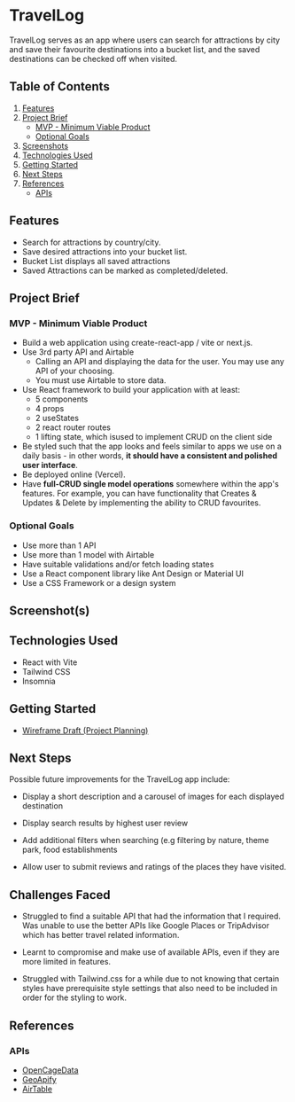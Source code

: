 # TravelLog

TravelLog serves as an app where users can search for attractions by city and save their favourite destinations into a bucket list, and the saved destinations can be checked off when visited.

## Table of Contents

1. [Features](#features)
1. [Project Brief](#project-brief)
   - [MVP - Minimum Viable Product](#mvp---minimum-viable-product)
   - [Optional Goals](#optional-goals)
1. [Screenshots](#screenshots)
1. [Technologies Used](#technologies-used)
1. [Getting Started](#getting-started)
1. [Next Steps](#next-steps)
1. [References](#references)
   - [APIs](#apis)

 
## Features

- Search for attractions by country/city.
- Save desired attractions into your bucket list.
- Bucket List displays all saved attractions
- Saved Attractions can be marked as completed/deleted.

## Project Brief

### MVP - Minimum Viable Product

- Build a web application using create-react-app / vite or next.js.
- Use 3rd party API and Airtable
  - Calling an API and displaying the data for the user. You may use any API of your choosing.
  - You must use Airtable to store data.
- Use React framework to build your application with at least:
  - 5 components
  - 4 props
  - 2 useStates
  - 2 react router routes
  - 1 lifting state, which isused to implement CRUD on the client side
- Be styled such that the app looks and feels similar to apps we use on a daily basis - in other words, **it should have a consistent and polished user interface**.
- Be deployed online (Vercel).
- Have **full-CRUD single model operations** somewhere within the app's features. For example, you can have functionality that Creates & Updates & Delete by implementing the ability to CRUD favourites.

### Optional Goals

- Use more than 1 API
- Use more than 1 model with Airtable
- Have suitable validations and/or fetch loading states
- Use a React component library like Ant Design or Material UI
- Use a CSS Framework or a design system

## Screenshot(s)

## Technologies Used

- React with Vite
- Tailwind CSS
- Insomnia

## Getting Started

- [Wireframe Draft (Project Planning)](https://miro.com/app/board/uXjVMknY8Us=/?share_link_id=990921427117)

## Next Steps

Possible future improvements for the TravelLog app include:

- Display a short description and a carousel of images for each displayed destination

- Display search results by highest user review

- Add additional filters when searching (e.g filtering by nature, theme park, food establishments

- Allow user to submit reviews and ratings of the places they have visited.

## Challenges Faced

- Struggled to find a suitable API that had the information that I required. Was unable to use the better APIs like Google Places or TripAdvisor which has better travel related information.

- Learnt to compromise and make use of available APIs, even if they are more limited in features.

- Struggled with Tailwind.css for a while due to not knowing that certain styles have prerequisite style settings that also need to be included in order for the styling to work.

## References

### APIs

- [OpenCageData](https://opencagedata.com/api)
- [GeoApify](https://www.geoapify.com/place-details-api)
- [AirTable](https://airtable.com/)

